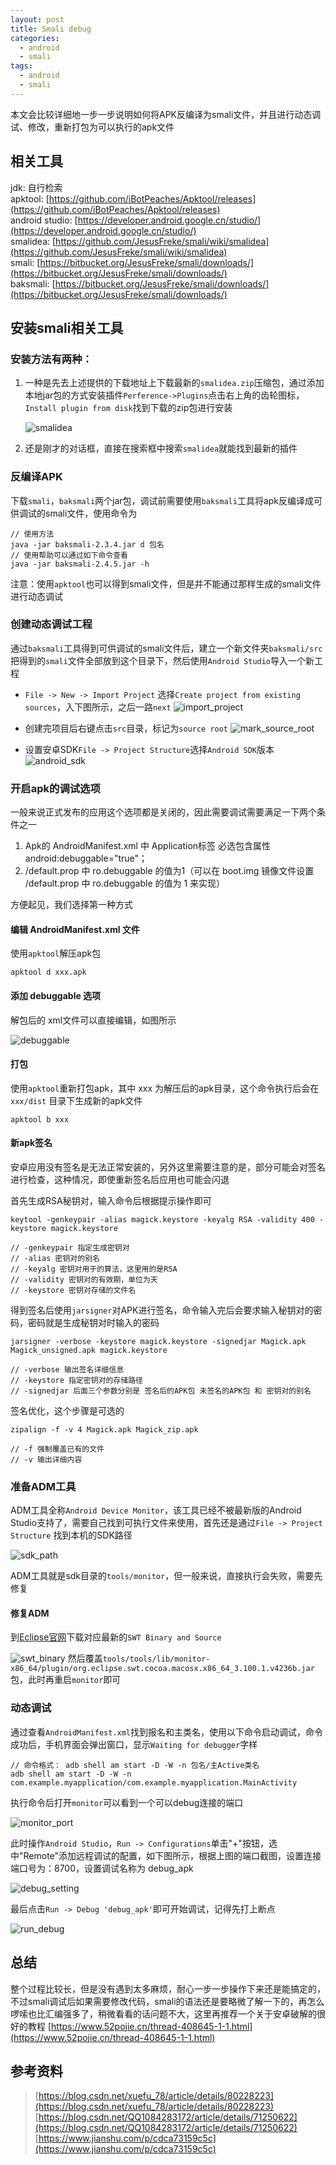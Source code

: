 ```yaml
---
layout: post
title: Smali debug
categories:
  - android
  - smali
tags:
  - android
  - smali
---
```


本文会比较详细地一步一步说明如何将APK反编译为smali文件，并且进行动态调试、修改，重新打包为可以执行的apk文件

## 相关工具
jdk: 自行检索 <br>
apktool: [https://github.com/iBotPeaches/Apktool/releases](https://github.com/iBotPeaches/Apktool/releases) <br>
android studio: [https://developer.android.google.cn/studio/](https://developer.android.google.cn/studio/) <br>
smalidea: [https://github.com/JesusFreke/smali/wiki/smalidea](https://github.com/JesusFreke/smali/wiki/smalidea) <br>
smali: [https://bitbucket.org/JesusFreke/smali/downloads/](https://bitbucket.org/JesusFreke/smali/downloads/) <br>
baksmali: [https://bitbucket.org/JesusFreke/smali/downloads/](https://bitbucket.org/JesusFreke/smali/downloads/) <br>

## 安装smali相关工具
### 安装方法有两种：

1. 一种是先去上述提供的下载地址上下载最新的`smalidea.zip`压缩包，通过添加本地jar包的方式安装插件`Perference->Plugins`点击右上角的齿轮图标，`Install plugin from disk`找到下载的zip包进行安装
    
    ![smalidea](/images/smali/install_smalidea.png)

2. 还是刚才的对话框，直接在搜索框中搜索`smalidea`就能找到最新的插件

### 反编译APK
下载`smali`，`baksmali`两个jar包，调试前需要使用`baksmali`工具将apk反编译成可供调试的smali文件，使用命令为
```
// 使用方法
java -jar baksmali-2.3.4.jar d 包名
// 使用帮助可以通过如下命令查看
java -jar baksmali-2.4.5.jar -h
```
注意：使用`apktool`也可以得到smali文件，但是并不能通过那样生成的smali文件进行动态调试

### 创建动态调试工程
通过`baksmali`工具得到可供调试的smali文件后，建立一个新文件夹`baksmali/src`把得到的`smali`文件全部放到这个目录下，然后使用`Android Studio`导入一个新工程
- `File -> New -> Import Project` 选择`Create project from existing sources`，入下图所示，之后一路`next`
    ![import_project](/images/smali/import_smali_project.png)

- 创建完项目后右键点击`src`目录，标记为`source root`
    ![mark_source_root](/images/smali/mark_source_root.png)

- 设置安卓SDK`File -> Project Structure`选择`Android SDK`版本
    ![android_sdk](/images/smali/set_sdk.png)

### 开启apk的调试选项
一般来说正式发布的应用这个选项都是关闭的，因此需要调试需要满足一下两个条件之一
1. Apk的 AndroidManifest.xml 中 Application标签 必选包含属性 android:debuggable="true"；
2. /default.prop 中 ro.debuggable 的值为1（可以在 boot.img 镜像文件设置 /default.prop 中 ro.debuggable 的值为 1 来实现）

方便起见，我们选择第一种方式
#### 编辑 AndroidManifest.xml 文件
使用`apktool`解压apk包
```
apktool d xxx.apk
```

#### 添加 debuggable 选项
解包后的 xml文件可以直接编辑，如图所示

![debuggable](/images/smali/debuggable.png)

#### 打包
使用`apktool`重新打包apk，其中 xxx 为解压后的apk目录，这个命令执行后会在 `xxx/dist` 目录下生成新的apk文件
```
apktool b xxx
```

#### 新apk签名
安卓应用没有签名是无法正常安装的，另外这里需要注意的是，部分可能会对签名进行检查，这种情况，即使重新签名后应用也可能会闪退

首先生成RSA秘钥对，输入命令后根据提示操作即可
```
keytool -genkeypair -alias magick.keystore -keyalg RSA -validity 400 -keystore magick.keystore 

// -genkeypair 指定生成密钥对 
// -alias 密钥对的别名 
// -keyalg 密钥对用于的算法，这里用的是RSA 
// -validity 密钥对的有效期，单位为天 
// -keystore 密钥对存储的文件名
```

得到签名后使用`jarsigner`对APK进行签名，命令输入完后会要求输入秘钥对的密码，密码就是生成秘钥对时输入的密码
```
jarsigner -verbose -keystore magick.keystore -signedjar Magick.apk Magick_unsigned.apk magick.keystore 

// -verbose 输出签名详细信息 
// -keystore 指定密钥对的存储路径 
// -signedjar 后面三个参数分别是 签名后的APK包 未签名的APK包 和 密钥对的别名 
```

签名优化，这个步骤是可选的
```
zipalign -f -v 4 Magick.apk Magick_zip.apk 

// -f 强制覆盖已有的文件 
// -v 输出详细内容
```

### 准备ADM工具
ADM工具全称`Android Device Monitor`，该工具已经不被最新版的Android Studio支持了，需要自己找到可执行文件来使用，首先还是通过`File -> Project Structure` 找到本机的SDK路径

![sdk_path](/images/smali/sdk_path.png)

ADM工具就是sdk目录的`tools/monitor`，但一般来说，直接执行会失败，需要先修复
#### 修复ADM
到[Eclipse官网](https://archive.eclipse.org/eclipse/downloads/)下载对应最新的`SWT Binary and Source`

![swt_binary](/images/smali/swt_binary.png)
然后覆盖`tools/tools/lib/monitor-x86_64/plugin/org.eclipse.swt.cocoa.macosx.x86_64_3.100.1.v4236b.jar`包，此时再重启`monitor`即可

### 动态调试
通过查看`AndroidManifest.xml`找到报名和主类名，使用以下命令启动调试，命令成功后，手机界面会弹出窗口，显示`Waiting for debugger`字样

```
// 命令格式： adb shell am start -D -W -n 包名/主Active类名
adb shell am start -D -W -n com.example.myapplication/com.example.myapplication.MainActivity
```

执行命令后打开`monitor`可以看到一个可以debug连接的端口

![monitor_port](/images/smali/monitor_port.png)

此时操作`Android Studio`，`Run -> Configurations`单击"+"按钮，选中"Remote"添加远程调试的配置，如下图所示，根据上图的端口截图，设置连接端口号为：8700，设置调试名称为 debug_apk 

![debug_setting](/images/smali/debug_setting.png)

最后点击`Run -> Debug 'debug_apk'`即可开始调试，记得先打上断点

![run_debug](/images/smali/run_debug.png)

## 总结
整个过程比较长，但是没有遇到太多麻烦，耐心一步一步操作下来还是能搞定的，不过smali调试后如果需要修改代码，smali的语法还是要略微了解一下的，再怎么啰嗦也比汇编强多了，稍微看看的话问题不大，这里再推荐一个关于安卓破解的很好的教程
[https://www.52pojie.cn/thread-408645-1-1.html](https://www.52pojie.cn/thread-408645-1-1.html)

## 参考资料
> [https://blog.csdn.net/xuefu_78/article/details/80228223](https://blog.csdn.net/xuefu_78/article/details/80228223) <br>
> [https://blog.csdn.net/QQ1084283172/article/details/71250622](https://blog.csdn.net/QQ1084283172/article/details/71250622) <br>
> [https://www.jianshu.com/p/cdca73159c5c](https://www.jianshu.com/p/cdca73159c5c) <br>